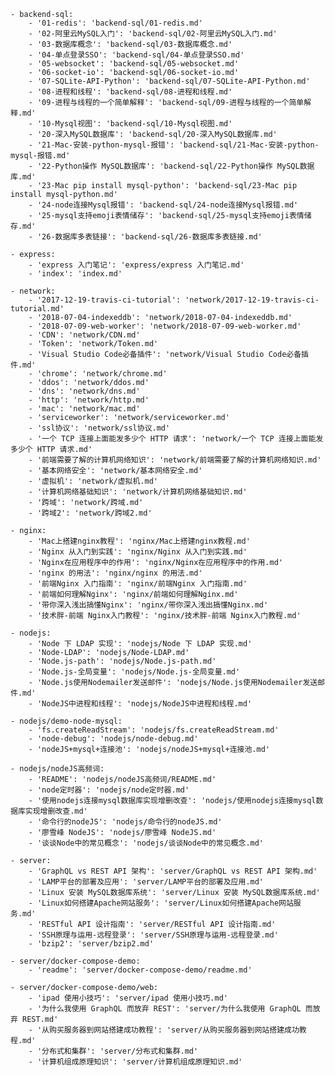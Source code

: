 
    - backend-sql:
        - '01-redis': 'backend-sql/01-redis.md'
        - '02-阿里云MySQL入门': 'backend-sql/02-阿里云MySQL入门.md'
        - '03-数据库概念': 'backend-sql/03-数据库概念.md'
        - '04-单点登录SSO': 'backend-sql/04-单点登录SSO.md'
        - '05-websocket': 'backend-sql/05-websocket.md'
        - '06-socket-io': 'backend-sql/06-socket-io.md'
        - '07-SQLite-API-Python': 'backend-sql/07-SQLite-API-Python.md'
        - '08-进程和线程': 'backend-sql/08-进程和线程.md'
        - '09-进程与线程的一个简单解释': 'backend-sql/09-进程与线程的一个简单解释.md'
        - '10-Mysql视图': 'backend-sql/10-Mysql视图.md'
        - '20-深入MySQL数据库': 'backend-sql/20-深入MySQL数据库.md'
        - '21-Mac-安装-python-mysql-报错': 'backend-sql/21-Mac-安装-python-mysql-报错.md'
        - '22-Python操作 MySQL数据库': 'backend-sql/22-Python操作 MySQL数据库.md'
        - '23-Mac pip install mysql-python': 'backend-sql/23-Mac pip install mysql-python.md'
        - '24-node连接Mysql报错': 'backend-sql/24-node连接Mysql报错.md'
        - '25-mysql支持emoji表情储存': 'backend-sql/25-mysql支持emoji表情储存.md'
        - '26-数据库多表链接': 'backend-sql/26-数据库多表链接.md'

    - express:
        - 'express 入门笔记': 'express/express 入门笔记.md'
        - 'index': 'index.md'

    - network:
        - '2017-12-19-travis-ci-tutorial': 'network/2017-12-19-travis-ci-tutorial.md'
        - '2018-07-04-indexeddb': 'network/2018-07-04-indexeddb.md'
        - '2018-07-09-web-worker': 'network/2018-07-09-web-worker.md'
        - 'CDN': 'network/CDN.md'
        - 'Token': 'network/Token.md'
        - 'Visual Studio Code必备插件': 'network/Visual Studio Code必备插件.md'
        - 'chrome': 'network/chrome.md'
        - 'ddos': 'network/ddos.md'
        - 'dns': 'network/dns.md'
        - 'http': 'network/http.md'
        - 'mac': 'network/mac.md'
        - 'serviceworker': 'network/serviceworker.md'
        - 'ssl协议': 'network/ssl协议.md'
        - '一个 TCP 连接上面能发多少个 HTTP 请求': 'network/一个 TCP 连接上面能发多少个 HTTP 请求.md'
        - '前端需要了解的计算机网络知识': 'network/前端需要了解的计算机网络知识.md'
        - '基本网络安全': 'network/基本网络安全.md'
        - '虚拟机': 'network/虚拟机.md'
        - '计算机网络基础知识': 'network/计算机网络基础知识.md'
        - '跨域': 'network/跨域.md'
        - '跨域2': 'network/跨域2.md'

    - nginx:
        - 'Mac上搭建nginx教程': 'nginx/Mac上搭建nginx教程.md'
        - 'Nginx 从入门到实践': 'nginx/Nginx 从入门到实践.md'
        - 'Nginx在应用程序中的作用': 'nginx/Nginx在应用程序中的作用.md'
        - 'nginx 的用法': 'nginx/nginx 的用法.md'
        - '前端Nginx 入门指南': 'nginx/前端Nginx 入门指南.md'
        - '前端如何理解Nginx': 'nginx/前端如何理解Nginx.md'
        - '带你深入浅出搞懂Nginx': 'nginx/带你深入浅出搞懂Nginx.md'
        - '技术胖-前端 Nginx入门教程': 'nginx/技术胖-前端 Nginx入门教程.md'

    - nodejs:
        - 'Node 下 LDAP 实现': 'nodejs/Node 下 LDAP 实现.md'
        - 'Node-LDAP': 'nodejs/Node-LDAP.md'
        - 'Node.js-path': 'nodejs/Node.js-path.md'
        - 'Node.js-全局变量': 'nodejs/Node.js-全局变量.md'
        - 'Node.js使用Nodemailer发送邮件': 'nodejs/Node.js使用Nodemailer发送邮件.md'
        - 'NodeJS中进程和线程': 'nodejs/NodeJS中进程和线程.md'

    - nodejs/demo-node-mysql:
        - 'fs.createReadStream': 'nodejs/fs.createReadStream.md'
        - 'node-debug': 'nodejs/node-debug.md'
        - 'nodeJS+mysql+连接池': 'nodejs/nodeJS+mysql+连接池.md'

    - nodejs/nodeJS高频词:
        - 'README': 'nodejs/nodeJS高频词/README.md'
        - 'node定时器': 'nodejs/node定时器.md'
        - '使用nodejs连接mysql数据库实现增删改查': 'nodejs/使用nodejs连接mysql数据库实现增删改查.md'
        - '命令行的nodeJS': 'nodejs/命令行的nodeJS.md'
        - '廖雪峰 NodeJS': 'nodejs/廖雪峰 NodeJS.md'
        - '谈谈Node中的常见概念': 'nodejs/谈谈Node中的常见概念.md'

    - server:
        - 'GraphQL vs REST API 架构': 'server/GraphQL vs REST API 架构.md'
        - 'LAMP平台的部署及应用': 'server/LAMP平台的部署及应用.md'
        - 'Linux 安装 MySQL数据库系统': 'server/Linux 安装 MySQL数据库系统.md'
        - 'Linux如何搭建Apache网站服务': 'server/Linux如何搭建Apache网站服务.md'
        - 'RESTful API 设计指南': 'server/RESTful API 设计指南.md'
        - 'SSH原理与运用-远程登录': 'server/SSH原理与运用-远程登录.md'
        - 'bzip2': 'server/bzip2.md'

    - server/docker-compose-demo:
        - 'readme': 'server/docker-compose-demo/readme.md'

    - server/docker-compose-demo/web:
        - 'ipad 使用小技巧': 'server/ipad 使用小技巧.md'
        - '为什么我使用 GraphQL 而放弃 REST': 'server/为什么我使用 GraphQL 而放弃 REST.md'
        - '从购买服务器到网站搭建成功教程': 'server/从购买服务器到网站搭建成功教程.md'
        - '分布式和集群': 'server/分布式和集群.md'
        - '计算机组成原理知识': 'server/计算机组成原理知识.md'
